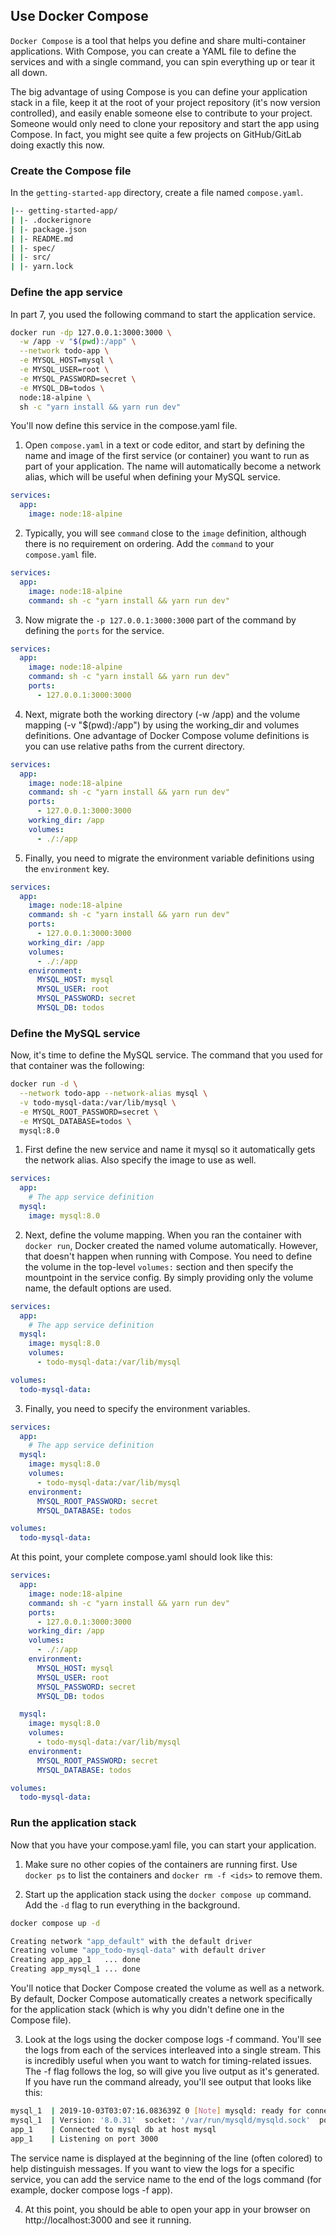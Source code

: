 ## Use Docker Compose
`Docker Compose` is a tool that helps you define and share multi-container applications. With Compose, you can create a YAML file to define the services and with a single command, you can spin everything up or tear it all down.

The big advantage of using Compose is you can define your application stack in a file, keep it at the root of your project repository (it's now version controlled), and easily enable someone else to contribute to your project. Someone would only need to clone your repository and start the app using Compose. In fact, you might see quite a few projects on GitHub/GitLab doing exactly this now.

### Create the Compose file
In the `getting-started-app` directory, create a file named `compose.yaml`.

```bash
|-- getting-started-app/
| |- .dockerignore
| |- package.json
| |- README.md
| |- spec/
| |- src/
| |- yarn.lock
```

### Define the app service
In part 7, you used the following command to start the application service.
```bash
docker run -dp 127.0.0.1:3000:3000 \
  -w /app -v "$(pwd):/app" \
  --network todo-app \
  -e MYSQL_HOST=mysql \
  -e MYSQL_USER=root \
  -e MYSQL_PASSWORD=secret \
  -e MYSQL_DB=todos \
  node:18-alpine \
  sh -c "yarn install && yarn run dev"
```

You'll now define this service in the compose.yaml file.

1. Open `compose.yaml` in a text or code editor, and start by defining the name and image of the first service (or container) you want to run as part of your application. The name will automatically become a network alias, which will be useful when defining your MySQL service.
```yaml
services:
  app:
    image: node:18-alpine
```

2. Typically, you will see `command` close to the `image` definition, although there is no requirement on ordering. Add the `command` to your `compose.yaml` file.
```yaml
services:
  app:
    image: node:18-alpine
    command: sh -c "yarn install && yarn run dev"
```

3. Now migrate the `-p 127.0.0.1:3000:3000` part of the command by defining the `ports` for the service.
```yaml
services:
  app:
    image: node:18-alpine
    command: sh -c "yarn install && yarn run dev"
    ports:
      - 127.0.0.1:3000:3000
```

4. Next, migrate both the working directory (-w /app) and the volume mapping (-v "$(pwd):/app") by using the working_dir and volumes definitions.
One advantage of Docker Compose volume definitions is you can use relative paths from the current directory.
```yaml
services:
  app:
    image: node:18-alpine
    command: sh -c "yarn install && yarn run dev"
    ports:
      - 127.0.0.1:3000:3000
    working_dir: /app
    volumes:
      - ./:/app
```

5. Finally, you need to migrate the environment variable definitions using the `environment` key.
```yaml
services:
  app:
    image: node:18-alpine
    command: sh -c "yarn install && yarn run dev"
    ports:
      - 127.0.0.1:3000:3000
    working_dir: /app
    volumes:
      - ./:/app
    environment:
      MYSQL_HOST: mysql
      MYSQL_USER: root
      MYSQL_PASSWORD: secret
      MYSQL_DB: todos
```

### Define the MySQL service
Now, it's time to define the MySQL service. The command that you used for that container was the following:
```bash
docker run -d \
  --network todo-app --network-alias mysql \
  -v todo-mysql-data:/var/lib/mysql \
  -e MYSQL_ROOT_PASSWORD=secret \
  -e MYSQL_DATABASE=todos \
  mysql:8.0
```

1. First define the new service and name it mysql so it automatically gets the network alias. Also specify the image to use as well.
```yaml
services:
  app:
    # The app service definition
  mysql:
    image: mysql:8.0
```

2. Next, define the volume mapping. When you ran the container with `docker run`, Docker created the named volume automatically. However, that doesn't happen when running with Compose. You need to define the volume in the top-level `volumes:` section and then specify the mountpoint in the service config. By simply providing only the volume name, the default options are used.
```yaml
services:
  app:
    # The app service definition
  mysql:
    image: mysql:8.0
    volumes:
      - todo-mysql-data:/var/lib/mysql

volumes:
  todo-mysql-data:
```

3. Finally, you need to specify the environment variables.
```yaml
services:
  app:
    # The app service definition
  mysql:
    image: mysql:8.0
    volumes:
      - todo-mysql-data:/var/lib/mysql
    environment:
      MYSQL_ROOT_PASSWORD: secret
      MYSQL_DATABASE: todos

volumes:
  todo-mysql-data:
```

At this point, your complete compose.yaml should look like this:
```yaml
services:
  app:
    image: node:18-alpine
    command: sh -c "yarn install && yarn run dev"
    ports:
      - 127.0.0.1:3000:3000
    working_dir: /app
    volumes:
      - ./:/app
    environment:
      MYSQL_HOST: mysql
      MYSQL_USER: root
      MYSQL_PASSWORD: secret
      MYSQL_DB: todos

  mysql:
    image: mysql:8.0
    volumes:
      - todo-mysql-data:/var/lib/mysql
    environment:
      MYSQL_ROOT_PASSWORD: secret
      MYSQL_DATABASE: todos

volumes:
  todo-mysql-data:
```


### Run the application stack
Now that you have your compose.yaml file, you can start your application.

1. Make sure no other copies of the containers are running first. Use `docker ps` to list the containers and `docker rm -f <ids>` to remove them.

2. Start up the application stack using the `docker compose up` command. Add the `-d` flag to run everything in the background.
```bash
docker compose up -d

Creating network "app_default" with the default driver
Creating volume "app_todo-mysql-data" with default driver
Creating app_app_1   ... done
Creating app_mysql_1 ... done
```
You'll notice that Docker Compose created the volume as well as a network. By default, Docker Compose automatically creates a network specifically for the application stack (which is why you didn't define one in the Compose file).

3. Look at the logs using the docker compose logs -f command. You'll see the logs from each of the services interleaved into a single stream. This is incredibly useful when you want to watch for timing-related issues. The -f flag follows the log, so will give you live output as it's generated.
If you have run the command already, you'll see output that looks like this:
```bash
mysql_1  | 2019-10-03T03:07:16.083639Z 0 [Note] mysqld: ready for connections.
mysql_1  | Version: '8.0.31'  socket: '/var/run/mysqld/mysqld.sock'  port: 3306  MySQL Community Server (GPL)
app_1    | Connected to mysql db at host mysql
app_1    | Listening on port 3000
```
The service name is displayed at the beginning of the line (often colored) to help distinguish messages. If you want to view the logs for a specific service, you can add the service name to the end of the logs command (for example, docker compose logs -f app).

4. At this point, you should be able to open your app in your browser on http://localhost:3000 and see it running.

```bash

```
```bash

```
```bash

```
```bash

```
```bash

```



